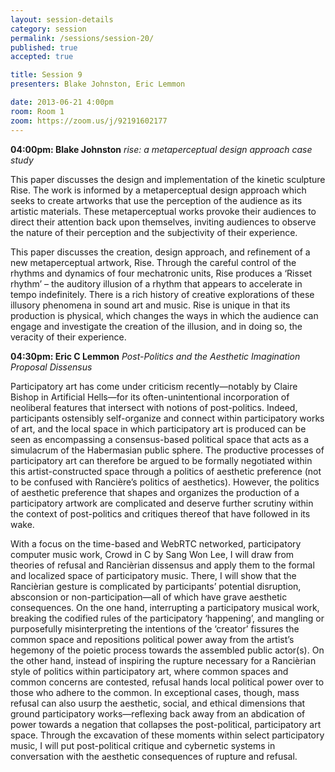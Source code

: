 ```yaml
---
layout: session-details
category: session
permalink: /sessions/session-20/
published: true
accepted: true

title: Session 9
presenters: Blake Johnston, Eric Lemmon

date: 2013-06-21 4:00pm
room: Room 1
zoom: https://zoom.us/j/92191602177
---
```


**04:00pm: Blake Johnston**
_rise: a metaperceptual design approach case study_

This paper discusses the design and implementation of the kinetic sculpture Rise. The work is informed by a metaperceptual design approach which seeks to create artworks that use the perception of the audience as its artistic materials. These metaperceptual works provoke their audiences to direct their attention back upon themselves, inviting audiences to observe the nature of their perception and the subjectivity of their experience. 

This paper discusses the creation, design approach, and refinement of a new metaperceptual artwork, Rise. Through the careful control of the rhythms and dynamics of four mechatronic units, Rise produces a ‘Risset rhythm’ – the auditory illusion of a rhythm that appears to accelerate in tempo indefinitely. There is a rich history of creative explorations of these illusory phenomena in sound art and music. Rise is unique in that its production is physical, which changes the ways in which the audience can engage and investigate the creation of the illusion, and in doing so, the veracity of their experience.

**04:30pm: Eric C Lemmon**
_Post-Politics and the Aesthetic Imagination Proposal Dissensus_

Participatory art has come under criticism recently—notably by Claire Bishop in Artificial Hells—for its often-unintentional incorporation of neoliberal features that intersect with notions of post-politics. Indeed, participants ostensibly self-organize and connect within participatory works of art, and the local space in which participatory art is produced can be seen as encompassing a consensus-based political space that acts as a simulacrum of the Habermasian public sphere. The productive processes of participatory art can therefore be argued to be formally negotiated within this artist-constructed space through a politics of aesthetic preference (not to be confused with Rancière’s politics of aesthetics). However, the politics of aesthetic preference that shapes and organizes the production of a participatory artwork are complicated and deserve further scrutiny within the context of post-politics and critiques thereof that have followed in its wake. 

With a focus on the time-based and WebRTC networked, participatory computer music work, Crowd in C by Sang Won Lee, I will draw from theories of refusal and Rancièrian dissensus and apply them to the formal and localized space of participatory music. There, I will show that the Rancièrian gesture is complicated by participants’ potential disruption, absconsion or non-participation—all of which have grave aesthetic consequences. On the one hand, interrupting a participatory musical work, breaking the codified rules of the participatory ‘happening’, and mangling or purposefully misinterpreting the intentions of the ‘creator’ fissures the common space and repositions political power away from the artist’s hegemony of the poietic process towards the assembled public actor(s). On the other hand, instead of inspiring the rupture necessary for a Rancièrian style of politics within participatory art, where common spaces and common concerns are contested, refusal hands local political power over to those who adhere to the common. In exceptional cases, though, mass refusal can also usurp the aesthetic, social, and ethical dimensions that ground participatory works—reflexing back away from an abdication of power towards a negation that collapses the post-political, participatory art space. Through the excavation of these moments within select participatory music, I will put post-political critique and cybernetic systems in conversation with the aesthetic consequences of rupture and refusal.